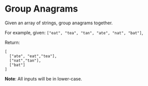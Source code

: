 # Group Anagrams

Given an array of strings, group anagrams together.

For example, given: `` ["eat", "tea", "tan", "ate", "nat", "bat"] ``,
 
Return:

```
[
  ["ate", "eat","tea"],
  ["nat","tan"],
  ["bat"]
]
```

**Note**: All inputs will be in lower-case.